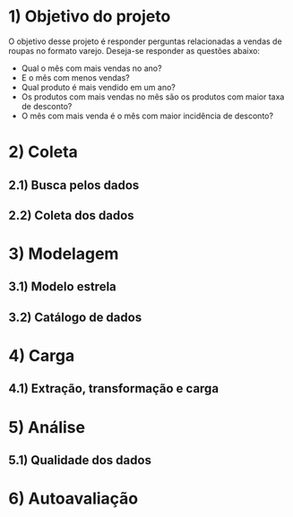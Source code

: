 # 1) Objetivo do projeto
O objetivo desse projeto é responder perguntas relacionadas a vendas de roupas no formato varejo. Deseja-se responder as questões abaixo:
- Qual o mês com mais vendas no ano?
- E o mês com menos vendas?
- Qual produto é mais vendido em um ano?
- Os produtos com mais vendas no mês são os produtos com maior taxa de desconto?
- O mês com mais venda é o mês com maior incidência de desconto?

# 2) Coleta
## 2.1) Busca pelos dados
## 2.2) Coleta dos dados

# 3) Modelagem
## 3.1) Modelo estrela
## 3.2) Catálogo de dados

# 4) Carga
## 4.1) Extração, transformação e carga

# 5) Análise
## 5.1) Qualidade dos dados

# 6) Autoavaliação
